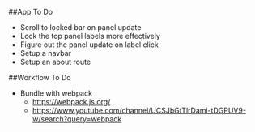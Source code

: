 ##App To Do
- Scroll to locked bar on panel update
- Lock the top panel labels more effectively
- Figure out the panel update on label click
- Setup a navbar
- Setup an about route


##Workflow To Do
- Bundle with webpack
    - https://webpack.js.org/
    - https://www.youtube.com/channel/UCSJbGtTlrDami-tDGPUV9-w/search?query=webpack